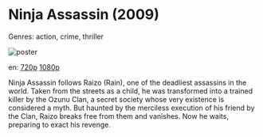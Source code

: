 # Ninja Assassin (2009)

Genres: action, crime, thriller

![poster](http://image.tmdb.org/t/p/w500/k0Nu7HuUdnjfeNPR6YSY0PDH2et.jpg)

en:
  [720p](magnet:?xt=urn:btih:8D2BE1843DB1F335AF46CF5BA010C76A1785B295&tr=udp://glotorrents.pw:6969/announce&tr=udp://tracker.opentrackr.org:1337/announce&tr=udp://torrent.gresille.org:80/announce&tr=udp://tracker.openbittorrent.com:80&tr=udp://tracker.coppersurfer.tk:6969&tr=udp://tracker.leechers-paradise.org:6969&tr=udp://p4p.arenabg.ch:1337&tr=udp://tracker.internetwarriors.net:1337)
  [1080p](magnet:?xt=urn:btih:7DFE7F45D723A3649BBE3C661B3FB99E9A96B7B3&tr=udp://glotorrents.pw:6969/announce&tr=udp://tracker.opentrackr.org:1337/announce&tr=udp://torrent.gresille.org:80/announce&tr=udp://tracker.openbittorrent.com:80&tr=udp://tracker.coppersurfer.tk:6969&tr=udp://tracker.leechers-paradise.org:6969&tr=udp://p4p.arenabg.ch:1337&tr=udp://tracker.internetwarriors.net:1337)
  


Ninja Assassin follows Raizo (Rain), one of the deadliest assassins in the world. Taken from the streets as a child, he was transformed into a trained killer by the Ozunu Clan, a secret society whose very existence is considered a myth. But haunted by the merciless execution of his friend by the Clan, Raizo breaks free from them and vanishes. Now he waits, preparing to exact his revenge.